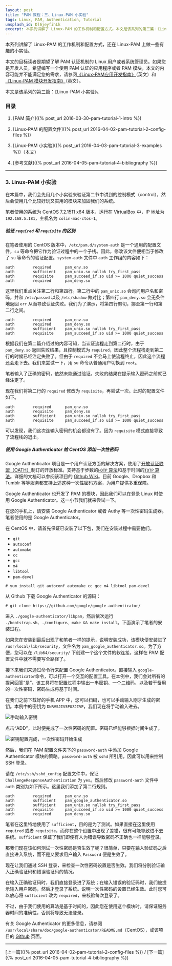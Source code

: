 ```yaml
---
layout: post
title: "PAM 教程：三、Linux-PAM 小实验"
tags: Linux, PAM, Authentication, Tutorial
unsplash_id: Dl6jeyfihLk
excerpt: 本系列讲解了 Linux-PAM 的工作机制和配置方式。本文是该系列的第三篇：《Linux-PAM 小实验》，首先用一个实验验证了 required 和 requisite 的区别，然后用 Google Authenticator 为一台 CentOS 设备添加了一次性密码。
---
```


本系列讲解了 Linux-PAM 的工作机制和配置方式，还在 Linux-PAM 上做一些有趣的小实验。

本文的目标读者是期望了解 PAM 认证机制的 Linux 用户或者系统管理员。如果您是开发人员，希望编写一个使用 PAM 认证的应用程序或者 PAM 模块，本文的内容可能并不能满足您的需求，请参阅[《Linux-PAM应用开发指南》](http://www.linux-pam.org/Linux-PAM-html/Linux-PAM_ADG.html)（英文）和[《Linux-PAM 模块开发指南》](http://www.linux-pam.org/Linux-PAM-html/Linux-PAM_MWG.html)（英文）。

本文是该系列的第三篇：《Linux-PAM 小实验》。

### 目录

1. [PAM 简介]({% post_url 2016-03-30-pam-tutorial-1-intro %})

2. [Linux-PAM 的配置文件]({% post_url 2016-04-02-pam-tutorial-2-config-files %})

3. [Linux-PAM 小实验]({% post_url 2016-04-03-pam-tutorial-3-examples %})（本文）

4. [参考文献]({% post_url 2016-04-05-pam-tutorial-4-bibliography %})

---


### 3. Linux-PAM 小实验

在本篇中，我们会先用几个小实验来验证第二节中讲到的控制模式（control），然后会使用几个比较好玩又实用的模块来加固我们的系统。

笔者使用的系统为 CentOS 7.2.1511 x64 版本，运行在 VirtualBox 中，IP 地址为 `192.168.5.181`，主机名为 `colin-mac-ctos-1`。

##### 验证 `required` 和 `requisite` 的区别

在笔者使用的 CentOS 版本中，`/etc/pam.d/system-auth` 是一个通用的配置文件，`su` 等命令把它作为验证过程中的一个子栈。因此，修改该文件便相当于修改了 `su` 等命令的验证配置。`system-auth` 文件中 `auth` 工作组的内容如下：

```
auth        required      pam_env.so
auth        sufficient    pam_unix.so nullok try_first_pass
auth        requisite     pam_succeed_if.so uid >= 1000 quiet_success
auth        required      pam_deny.so
```

这里我们重点关注第二行和第四行。第二行中的 `pam_unix.so` 会询问用户名和密码，并和 `/etc/passwd` 以及 `/etc/shadow` 做对比；第四行 `pam_deny.so` 会无条件地返回 `err` 从而导致认证失败。我们为了演示，将第四行剪切，挪至第一行和第二行之间。

```
auth        required      pam_env.so
auth        required      pam_deny.so
auth        sufficient    pam_unix.so nullok try_first_pass
auth        requisite     pam_succeed_if.so uid >= 1000 quiet_success
```

根据我们在第二篇介绍过的内容可知，当认证流程走到第二行时，由于 `pam_deny.so` 返回失败结果，且控制模式为 `required`，因此整个流程栈走到第二行的时候已经注定失败了。但由于 `required` 不会马上使流程终止，因此这个流程还会走下去。我们来尝试一下，用 `su` 命令从普通用户切换到 `root`。

<script type="text/javascript" src="https://asciinema.org/a/c9pokom8w0vr13zaj3lpttkmu.js" id="asciicast-c9pokom8w0vr13zaj3lpttkmu" async></script>

笔者输入了正确的密码，依然未能通过验证。失败的结果在提示输入密码之前就已经注定了。

现在我们将第二行的 `required` 修改为 `requisite`，再尝试一次。此时的配置文件如下。

```
auth        required      pam_env.so
auth        requisite     pam_deny.so
auth        sufficient    pam_unix.so nullok try_first_pass
auth        requisite     pam_succeed_if.so uid >= 1000 quiet_success
```

<script type="text/javascript" src="https://asciinema.org/a/5emvn9xrpjeswml9qkm8wp72n.js" id="asciicast-5emvn9xrpjeswml9qkm8wp72n" async></script>

可以发现，我们这次连输入密码的机会都没有了。因为 `requisite` 模式直接导致了流程栈的退出。

##### 使用 Google Authenticator 给 CentOS 添加一次性密码

Google Authenticator 项目是一个用户认证方面的解决方案，使用了[开放认证联盟（OATH）](http://www.openauthentication.org/)制订的开放标准。支持基于步数的[`HOTP` 算法](https://tools.ietf.org/html/rfc4226)和基于时间的[`TOTP` 算法](https://tools.ietf.org/html/rfc6238)。详细的文档可以参阅该项目的 [Github Wiki](https://github.com/google/google-authenticator/wiki)。目前 Google、Dropbox 和 Tumblr 等等服务都支持上述这种一次性密码方案，为用户提供多重保障。

Google Authenticator 也开发了 PAM 的模块，因此我们可以在登录 Linux 时使用 Google Authenticator。这一小节我们就来尝试一下。

在您的手机上，请安装 Google Authenticator 或者 Authy 等一次性密码生成器。笔者使用的是 Google Authenticator。

在 CentOS 中，请首先保证已安装了以下包，我们在安装过程中需要他们。

- `git`
- `autoconf`
- `automake`
- `cc`
- `gcc`
- `m4`
- `libtool`
- `pam-devel`

```
# yum install git autoconf automake cc gcc m4 libtool pam-devel
```

从 Github 下载 Google Authenticator 的源码：

```
# git clone https://github.com/google/google-authenticator/
```

进入 `./google-authenticator/libpam`，然后依次运行 `./bootstrap.sh`、`./configure`、`make && make install`。下面演示了笔者的安装过程。

<script type="text/javascript" src="https://asciinema.org/a/49xzouemr0kzjrmil3gztdep4.js" id="asciicast-49xzouemr0kzjrmil3gztdep4" async></script>

如果您在安装到最后出现了和笔者一样的提示，说明安装成功，该模块便安装进了 `/usr/local/lib/security`，文件名为 `pam_google_authenticator.so`。为了方便，您可以在 `/lib64/security/` 下创建一个这个文件的软连接，这样在 PAM 配置文件中就不需要写全路径了。

接下来我们来通过命令行来配置 Google Authenticator。直接输入 `google-authenticator`命令，可以打开一个交互的配置工具。在本例中，我们会对所有的提问回答“是”。该工具将在配置过程中输出一串密钥、一个二维码，以及若干备用的一次性密码，密码生成将基于时间。

<script type="text/javascript" src="https://asciinema.org/a/ebuhsyoxhylka4ypw7xs74mdf.js" id="asciicast-ebuhsyoxhylka4ypw7xs74mdf" async></script>

在我们之前下载好的手机 APP 中，您可以扫码，也可以手动输入刚才生成的密钥。本例中的密钥为 `DNRVSJIV5PUZJIVP`，我们现在将手动输入进去。

![手动输入密钥](http://i.imgur.com/mp2Rids.png)

点击“ADD”，此时便完成了一次性密码的配置。密码已经能够根据时间生成了。

![密钥配置完成，一次性密码开始生成](http://i.imgur.com/DkrtUDd.png)

然后，我们在 PAM 配置文件夹下的 `password-auth` 中添加 Google Authenticator 模块的策略。`password-auth` 被 `sshd` 所引用，因此可以用来控制 SSH 登录。

请在 `/etc/ssh/sshd_config` 配置文件中，保证 `ChallengeResponseAuthentication` 为 `yes`。然后修改 `password-auth` 文件中 `auth` 类别为如下所示。这里我们添加了第二行规则。

```
auth        required      pam_env.so
auth        sufficient    pam_google_authenticator.so
auth        sufficient    pam_unix.so nullok try_first_pass
auth        requisite     pam_succeed_if.so uid >= 1000 quiet_success
auth        required      pam_deny.so
```

笔者在这里特地使用了 `sufficient`，目的是为了测试。如果直接在这里使用 `required` 或者 `requisite`，而你在整个设置中出现了差错，很有可能导致进不去系统。`sufficient` 保证了我们即便有人为错误导致密码不正确也一样能够登录。

那我们现在该如何测试一次性密码是否生效了呢？很简单，只要在输入验证码之后直接进入系统，而不是又要求用户输入 `Password` 便是生效了。

现在让我们通过 SSH 登录，来检查一次性密码设置是否生效。我们将分别验证输入正确验证码和错误验证码的情况。

<script type="text/javascript" src="https://asciinema.org/a/8jluhi23ni7zj4pdtkkvtklx5.js" id="asciicast-8jluhi23ni7zj4pdtkkvtklx5" async></script>

在输入正确验证码时，我们直接登录进了系统；在输入错误的验证码时，我们被提示输入用户密码，然后才登录了系统。说明一次性密码的设置已经生效。此时您可以放心将 `sufficient` 改为 `required`，来校验每次登录了。

不过，由于我们使用的算法是基于时间的，因此您在使用这个模块时，请保证服务器时间的准确性，否则将导致无法登录。

有关 Google Authenticator 的更多信息，请参阅 `/usr/local/share/doc/google-authenticator/README.md`（CentOS），或该项目的 [Github](https://github.com/google/google-authenticator) 页面。

---
[上一篇]({% post_url 2016-04-02-pam-tutorial-2-config-files %}) / [下一篇]({% post_url 2016-04-05-pam-tutorial-4-bibliography %})
